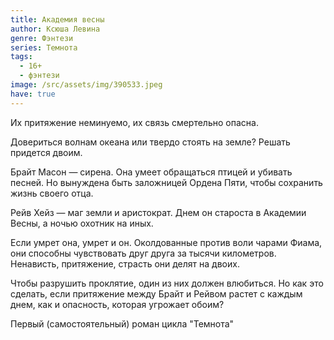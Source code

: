 ```yaml
---
title: Академия весны
author: Ксюша Левина
genre: Фэнтези
series: Темнота
tags:
  - 16+
  - фэнтези
image: /src/assets/img/390533.jpeg
have: true
---
```

Их притяжение неминуемо, их связь смертельно опасна.

Довериться волнам океана или твердо стоять на земле? Решать придется двоим.

Брайт Масон — сирена. Она умеет обращаться птицей и убивать песней. Но вынуждена быть заложницей Ордена Пяти, чтобы сохранить жизнь своего отца.

Рейв Хейз — маг земли и аристократ. Днем он староста в Академии Весны, а ночью охотник на иных.

Если умрет она, умрет и он. Околдованные против воли чарами Фиама, они способны чувствовать друг друга за тысячи километров. Ненависть, притяжение, страсть они делят на двоих.

Чтобы разрушить проклятие, один из них должен влюбиться. Но как это сделать, если притяжение между Брайт и Рейвом растет с каждым днем, как и опасность, которая угрожает обоим?

Первый (самостоятельный) роман цикла "Темнота"
